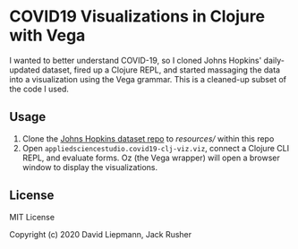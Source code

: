 # COVID19 Visualizations in Clojure with Vega

I wanted to better understand COVID-19, so I cloned Johns Hopkins'
daily-updated dataset, fired up a Clojure REPL, and started massaging
the data into a visualization using the Vega grammar. This is a
cleaned-up subset of the code I used.


## Usage

1. Clone the [Johns Hopkins dataset repo](https://github.com/CSSEGISandData/COVID-19) to *resources/* within this repo
2. Open `appliedsciencestudio.covid19-clj-viz.viz`, connect a Clojure
CLI REPL, and evaluate forms. Oz (the Vega wrapper) will open a
browser window to display the visualizations.


## License

MIT License

Copyright (c) 2020 David Liepmann, Jack Rusher
